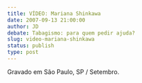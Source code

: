 ```yaml
---
title: VÍDEO: Mariana Shinkawa
date: 2007-09-13 21:00:00
author: JD
debate: Tabagismo: para quem pedir ajuda?
slug: video-mariana-shinkawa
status: publish 
type: post
---
```



Gravado em São Paulo, SP / Setembro.


